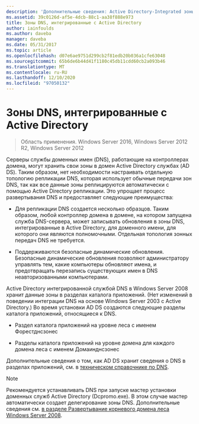 ```yaml
---
description: 'Дополнительные сведения: Active Directory-Integrated зоны DNS'
ms.assetid: 39c0126d-af5e-4dcb-88c1-aa38f888e973
title: Зоны DNS, интегрированные с Active Directory
author: iainfoulds
ms.author: daveba
manager: daveba
ms.date: 05/31/2017
ms.topic: article
ms.openlocfilehash: d07e6ae9751d299cb2f81edb20b036a1cfe63048
ms.sourcegitcommit: 65b6de6b44d41f1180c45db11cdd60cb2a093b46
ms.translationtype: MT
ms.contentlocale: ru-RU
ms.lasthandoff: 12/10/2020
ms.locfileid: "97050132"
---
```

# <a name="active-directory-integrated-dns-zones"></a>Зоны DNS, интегрированные с Active Directory

> Область применения. Windows Server 2016, Windows Server 2012 R2, Windows Server 2012

Серверы службы доменных имен (DNS), работающие на контроллерах домена, могут хранить свои зоны в домен Active Directory службах (AD DS). Таким образом, нет необходимости настраивать отдельную топологию репликации DNS, которая использует обычные передачи зон DNS, так как все данные зоны реплицируются автоматически с помощью Active Directory репликации. Это упрощает процесс развертывания DNS и предоставляет следующие преимущества:

- Для репликации DNS создается несколько образцов. Таким образом, любой контроллер домена в домене, на котором запущена служба DNS-сервера, может записывать обновления в зоны DNS, интегрированные в Active Directory, для доменного имени, для которого они являются полномочными. Отдельная топология зонных передач DNS не требуется.

- Поддерживаются безопасные динамические обновления. Безопасные динамические обновления позволяют администратору управлять тем, какие компьютеры обновляют имена, и предотвращать перезапись существующих имен в DNS неавторизованными компьютерами.

Active Directory интегрированной службой DNS в Windows Server 2008 хранит данные зоны в разделах каталога приложений. (Нет изменений в поведении интеграции DNS на основе Windows Server 2003 с Active Directory.) Во время установки AD DS создаются следующие разделы каталога приложений, относящиеся к DNS.

- Раздел каталога приложений на уровне леса с именем Форестднсзонес

- Разделы каталога приложений на уровне домена для каждого домена леса с именем Домаинднсзонес

Дополнительные сведения о том, как AD DS хранит сведения о DNS в разделах приложений, см. в [техническом справочнике по DNS](/previous-versions/windows/it-pro/windows-server-2003/cc779926(v=ws.10)).

> [!NOTE]
> Рекомендуется устанавливать DNS при запуске мастер установки доменных служб Active Directory (Dcpromo.exe). В этом случае мастер автоматически создает делегирование зоны DNS. Дополнительные сведения см. [в разделе Развертывание корневого домена леса Windows Server 2008](/previous-versions/windows/it-pro/windows-server-2008-r2-and-2008/cc731174(v=ws.10)).
